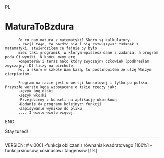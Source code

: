 PL
   # MaturaToBzdura
          Po co nam matura z matematyki? Skoro są kalkulatory.
          Z racji tego, że bardzo nie lubię rozwiązywać zadanek z matematyki, stwierdziłem że fajnie by było
          mieć taki programik, w którym wpiszesz dane z zadania, a program poda Ci wyniki. W końcu mamy erę
          komputerów i teraz mało który zwyczajny człowiek (podkreślam zwyczajny :D) liczy na piechotę.
          No, a skoro w szkole Wam każą, to postanowiłem że ulżę Waszym cierpieniom.
          
          Program na razie jest w wersji konsolowej i tylko po polsku. Przyszłe wersje będą wzbogacane o takie rzeczy jak:
          -Język angielski
          -Język włoski
          -Przejdziemy z konsoli na aplikację okienkową
          -Dodanie do programu kolejnych funkcji
          -Zapisywanie wyników do pliku
          .... I wiele wiele więcej.


ENG

Stay tuned!

___________________________________________________________________________________________________________________________________________
VERSION:
      # v.0001
          -funkcja obliczania równania kwadratowego [100%]
          -funkcja sinusów, cosinusów i tangensów [1%]
          
